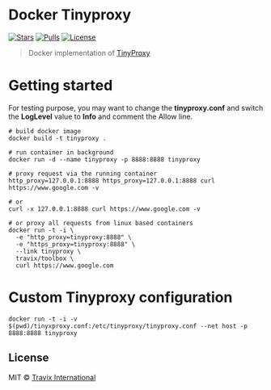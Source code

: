 Docker Tinyproxy
================

[![Stars](https://img.shields.io/docker/stars/travix/tinyproxy.svg)](https://hub.docker.com/r/travix/tinyproxy/)
[![Pulls](https://img.shields.io/docker/pulls/travix/tinyproxy.svg)](https://hub.docker.com/r/travix/tinyproxy/)
[![License](https://img.shields.io/github/license/Travix-International/docker-tinyproxy.svg)](https://github.com/Travix-International/docker-tinyproxy/blob/master/LICENSE)

> Docker implementation of [TinyProxy](https://github.com/tinyproxy/tinyproxy)

# Getting started

For testing purpose, you may want to change the **tinyproxy.conf** and switch the **LogLevel** value to **Info** and comment the Allow line.

```
# build docker image
docker build -t tinyproxy .

# run container in background
docker run -d --name tinyproxy -p 8888:8888 tinyproxy

# proxy request via the running container
http_proxy=127.0.0.1:8888 https_proxy=127.0.0.1:8888 curl https://www.google.com -v

# or
curl -x 127.0.0.1:8888 curl https://www.google.com -v

# or proxy all requests from linux based containers
docker run -t -i \
  -e "http_proxy=tinyproxy:8888" \
  -e "https_proxy=tinyproxy:8888" \
  --link tinyproxy \
  travix/toolbox \
  curl https://www.google.com
```

# Custom Tinyproxy configuration

```
docker run -t -i -v $(pwd)/tinyxproxy.conf:/etc/tinyproxy/tinyproxy.conf --net host -p 8888:8888 tinyproxy
```

## License

MIT © [Travix International](http://travix.com)
